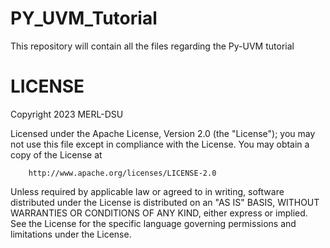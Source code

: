 # PY_UVM_Tutorial
This repository will contain all the files regarding the Py-UVM tutorial

# LICENSE

Copyright 2023 MERL-DSU

Licensed under the Apache License, Version 2.0 (the "License"); you may not use this file except in compliance with the License. 
You may obtain a copy of the License at

        http://www.apache.org/licenses/LICENSE-2.0

Unless required by applicable law or agreed to in writing, software distributed under the License is distributed on an "AS IS" BASIS, 
WITHOUT WARRANTIES OR CONDITIONS OF ANY KIND, either express or implied. See the License for the specific language governing permissions 
and limitations under the License.
